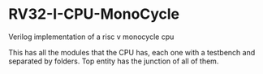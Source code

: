 # RV32-I-CPU-MonoCycle
Verilog implementation of a risc v monocycle cpu

This has all the modules that the CPU has, each one with a testbench and separated by folders.
Top entity has the junction of all of them.

